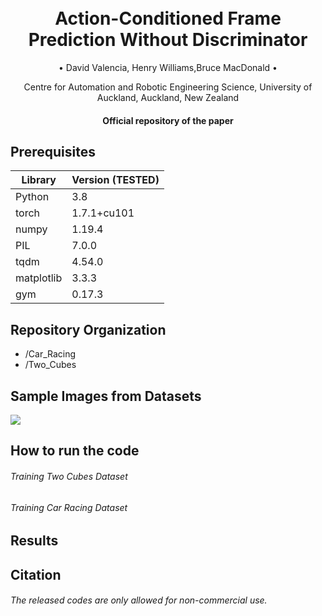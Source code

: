 
<h1 align="center">
  <br>
Action-Conditioned Frame Prediction Without Discriminator
  <br>
 </h1>
 
   <p align="center">
    • David Valencia, Henry Williams,Bruce MacDonald •
   </p>
   
   <p align="center">
    Centre for Automation and Robotic Engineering Science, University of Auckland,
    Auckland, New Zealand
   </p>
<h4 align="center">Official repository of the paper</h4>

## Prerequisites

|Library         | Version (TESTED) |
|----------------------|----|
| Python | 3.8|
| torch | 1.7.1+cu101|
| numpy | 1.19.4|
| PIL |  7.0.0 |
| tqdm|  4.54.0|
| matplotlib|  3.3.3|
| gym| 0.17.3|


## Repository Organization

* /Car_Racing
* /Two_Cubes

## Sample Images from Datasets
![](https://github.com/dvalenciar/Action-Conditioned-Frame-Prediction-Without-Discriminator/blob/main/Read_Img_Files/Example_of_Data.png)



## How to run the code
###### Training Two Cubes Dataset
###### Training Car Racing Dataset


## Results

## Citation


######  The released codes are only allowed for non-commercial use.
